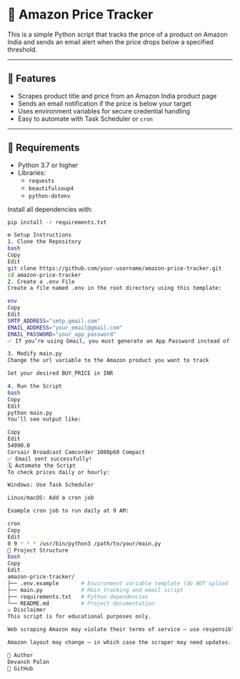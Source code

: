 # 🛒 Amazon Price Tracker

This is a simple Python script that tracks the price of a product on Amazon India and sends an email alert when the price drops below a specified threshold.

---

## 🚀 Features

- Scrapes product title and price from an Amazon India product page
- Sends an email notification if the price is below your target
- Uses environment variables for secure credential handling
- Easy to automate with Task Scheduler or `cron`

---

## 🧰 Requirements

- Python 3.7 or higher
- Libraries:
  - `requests`
  - `beautifulsoup4`
  - `python-dotenv`

Install all dependencies with:

```bash
pip install -r requirements.txt

⚙️ Setup Instructions
1. Clone the Repository
bash
Copy
Edit
git clone https://github.com/your-username/amazon-price-tracker.git
cd amazon-price-tracker
2. Create a .env File
Create a file named .env in the root directory using this template:

env
Copy
Edit
SMTP_ADDRESS="smtp.gmail.com"
EMAIL_ADDRESS="your_email@gmail.com"
EMAIL_PASSWORD="your_app_password"
✅ If you’re using Gmail, you must generate an App Password instead of using your actual email password (if 2FA is enabled).

3. Modify main.py
Change the url variable to the Amazon product you want to track

Set your desired BUY_PRICE in INR

4. Run the Script
bash
Copy
Edit
python main.py
You’ll see output like:

Copy
Edit
54990.0
Corsair Broadcast Camcorder 1080p60 Compact
✅ Email sent successfully!
🗓 Automate the Script
To check prices daily or hourly:

Windows: Use Task Scheduler

Linux/macOS: Add a cron job

Example cron job to run daily at 9 AM:

cron
Copy
Edit
0 9 * * * /usr/bin/python3 /path/to/your/main.py
📁 Project Structure
bash
Copy
Edit
amazon-price-tracker/
├── .env.example       # Environment variable template (do NOT upload .env)
├── main.py            # Main tracking and email script
├── requirements.txt   # Python dependencies
└── README.md          # Project documentation
⚠️ Disclaimer
This script is for educational purposes only.

Web scraping Amazon may violate their terms of service — use responsibly.

Amazon layout may change — in which case the scraper may need updates.

👤 Author
Devansh Palan
🔗 GitHub

